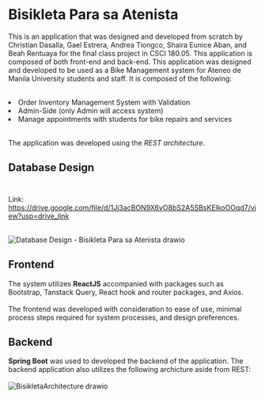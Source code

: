 # Bisikleta Para sa Atenista

This is an application that was designed and developed from scratch by Christian Dasalla, Gael Estrera, Andrea Tiongco, Shaira Eunice Aban, and Beah Rentuaya for the final class project in CSCI 180.05. This application is composed of both front-end and back-end. This application was designed and developed to be used as a Bike Management system for Ateneo de Manila University students and staff. It is composed of the following: <br><br>

<li> Order Inventory Management System with Validation </li>
<li> Admin-Side (only Admin will access system) </li>
<li> Manage appointments with students for bike repairs and services </li>

<br>

The application was developed using the _REST architecture_. 

## Database Design <br><br>

Link: https://drive.google.com/file/d/1Jj3acBON9X6yO8bS2A5SBsKElkoOOqd7/view?usp=drive_link <br><br>

![Database Design - Bisikleta Para sa Atenista drawio](https://github.com/user-attachments/assets/ad1c79ec-4d55-43b5-9bd6-1f9920d4ca4c)




## Frontend
The system utilizes **ReactJS** accompanied with packages such as Bootstrap, Tanstack Query, React hook and router packages, and Axios. <br><br>
The frontend was developed with consideration to ease of use, minimal process steps required for system processes, and design preferences.

## Backend
**Spring Boot** was used to developed the backend of the application. The backend application also utilizes the following archicture aside from REST:<br><br>
![BisikletaArchitecture drawio](https://github.com/user-attachments/assets/66c936e0-f617-4db8-a7e3-73376ddff907)





